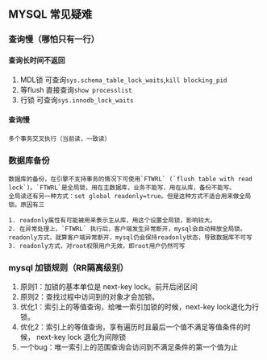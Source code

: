 ## MYSQL 常见疑难

### 查询慢（哪怕只有一行）
#### 查询长时间不返回
1. MDL锁    可查询`sys.schema_table_lock_waits`,`kill blocking_pid`
2. 等flush  直接查询`show processlist`
3. 行锁     可查询`sys.innodb_lock_waits`

#### 查询慢

    多个事务交叉执行（当前读，一致读）

### 数据库备份

    数据库的备份，在引擎不支持事务的情况下可使用`FTWRL` (`flush table with read lock`)。`FTWRL`是全局锁，用在主数据库，业务不能写，用在从库，备份不能写。
    全局读还有另一种方式：set global readonly=true。但是这种方式不适合用来做全局锁。原因有三
    
    1. readonly属性有可能被用来表示主从库，用这个设置全局锁，影响较大。
    2. 在异常处理上，`FTWRL` 执行后，客户端发生异常断开，mysql会自动释放全局锁。readonly方式，就算客户端异常断开，mysql仍会保持readonly状态，导致数据库不可写
    3. readonly方式，对root权限用户无效，即root用户仍然可写

### mysql 加锁规则（RR隔离级别）

1. 原则1：加锁的基本单位是 next-key lock。前开后闭区间
2. 原则2：查找过程中访问到的对象才会加锁。
3. 优化1：索引上的等值查询，给唯一索引加锁的时候，next-key lock退化为行锁。
4. 优化2：索引上的等值查询，享有遍历时且最后一个值不满足等值条件的时候， next-key lock 退化为间隙锁
5. 一个bug：唯一索引上的范围查询会访问到不满足条件的第一个值为止